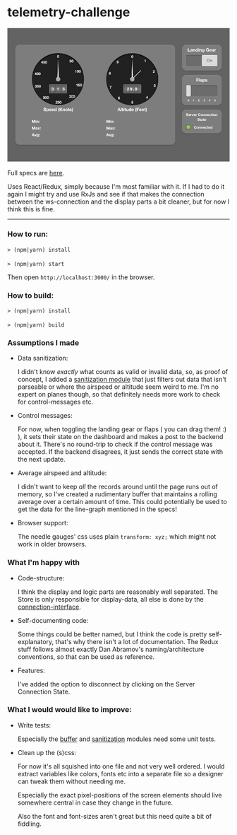 # telemetry-challenge

![The Dashboard](specs/COMP.png "The Dashboard")

Full specs are [here](specs/specs.pdf).


Uses React/Redux, simply because I'm most familiar with it. If I had to do it again I might try and use RxJs and see if that makes the connection between the ws-connection and the display parts a bit cleaner, but for now I think this is fine.

---

### How to run:

```commandline
> (npm|yarn) install

> (npm|yarn) start
```
Then open `http://localhost:3000/` in the browser.

### How to build:

```commandline
> (npm|yarn) install

> (npm|yarn) build
```

### Assumptions I made

- Data sanitization: 

  I didn't know _exactly_ what counts as valid or invalid data, so, as proof of concept, I added a [sanitization module](src/js/backend-services/data-sanitization.js) that just filters out data that isn't parseable or where the airspeed or altitude seem weird to me. I'm no expert on planes though, so that definitely needs more work to check for control-messages etc.
  
- Control messages:

  For now, when toggling the landing gear or flaps ( you can drag them! :) ), it sets their state on the dashboard and makes a post to the backend about it. There's no round-trip to check if the control message was accepted. If the backend disagrees, it just sends the correct state with the next update.
  
- Average airspeed and altitude:

  I didn't want to keep *all* the records around until the page runs out of memory, so
  I've created a rudimentary buffer that maintains a rolling average over a certain amount of time. This could potentially be used to get the data for the line-graph mentioned in the specs!
  
- Browser support:

  The needle gauges' css uses plain `transform: xyz;` which might not work in older browsers.
  

### What I'm happy with

- Code-structure:

  I think the display and logic parts are reasonably well separated. The Store is only responsible for display-data, all else is done by the [connection-interface](src/js/backend-services/connection-interface.js).
  
- Self-documenting code:
  
  Some things could be better named, but I think the code is pretty self-explanatory, that's why there isn't a lot of documentation. The Redux stuff follows almost exactly Dan Abramov's naming/architecture conventions, so that can be used as reference.
  
- Features:

  I've added the option to disconnect by clicking on the Server Connection State. 
  

### What I would would like to improve:
  

- Write tests:
  
  Especially the [buffer](src/js/backend-services/buffer.js) and [sanitization](src/js/backend-services/data-sanitization.js) modules need some unit tests.

- Clean up the (s)css:

  For now it's all squished into one file and not very well ordered. I would extract variables like colors, fonts etc into a separate file so a designer can tweak them without needing me.
  
  Especially the exact pixel-positions of the screen elements should live somewhere central in case they change in the future.
  
  Also the font and font-sizes aren't great but this need quite a bit of fiddling.
